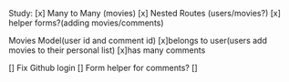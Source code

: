 Study:
[x] Many to Many (movies)
[x] Nested Routes (users/movies?)
[x] helper forms?(adding movies/comments)

Movies Model(user id and comment id)
[x]belongs to user(users add movies to their personal list)
[x]has many comments

[] Fix Github login
[] Form helper for comments?
[] 